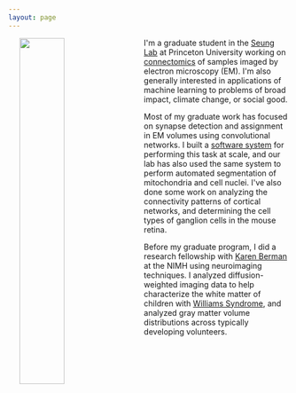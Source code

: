 ```yaml
---
layout: page
---
```


<img style="padding: 0 20px;" align="left" src="assets/picture.jpg" width="40%">

I'm a graduate student in the [Seung Lab](seunglab.org) at Princeton University working on [connectomics](https://en.wikipedia.org/wiki/Connectome) of samples imaged by electron microscopy (EM). I'm also generally interested in applications of machine learning to problems of broad impact, climate change, or social good.

Most of my graduate work has focused on synapse detection and assignment in EM volumes using convolutional networks. I built a [software system](https://github.com/nicholasturner1/Synaptor) for performing this task at scale, and our lab has also used the same system to perform automated segmentation of mitochondria and cell nuclei. I've also done some work on analyzing the connectivity patterns of cortical networks, and determining the cell types of ganglion cells in the mouse retina.

Before my graduate program, I did a research fellowship with [Karen Berman](https://irp.nih.gov/pi/karen-berman) at the NIMH using neuroimaging techniques. I analyzed diffusion-weighted imaging data to help characterize the white matter of children with [Williams Syndrome](https://en.wikipedia.org/wiki/Williams_syndrome), and analyzed gray matter volume distributions across typically developing volunteers.

